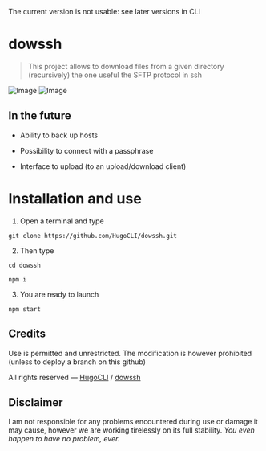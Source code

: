 The current version is not usable: see later versions in CLI

# dowssh
> This project allows to download files from a given directory (recursively) the one useful the SFTP protocol in ssh


![Image](https://i.goopics.net/2qo85o.png)
![Image](https://i.goopics.net/yrblzn.png)

## In the future

- Ability to back up hosts

- Possibility to connect with a passphrase

- Interface to upload (to an upload/download client)

# Installation and use

1. Open a terminal and type
```
git clone https://github.com/HugoCLI/dowssh.git 
```

2. Then type
```
cd dowssh
```
```
npm i
```


3. You are ready to launch
```
npm start
```


## Credits

Use is permitted and unrestricted. The modification is however prohibited (unless to deploy a branch on this github)

All rights reserved — [HugoCLI](https://github.com/HugoCLI) / [dowssh](https://github.com/HugoCLI/dowssh)


## Disclaimer

I am not responsible for any problems encountered during use or damage it may cause, however we are working tirelessly on its full stability.
*You even happen to have no problem, ever.*
